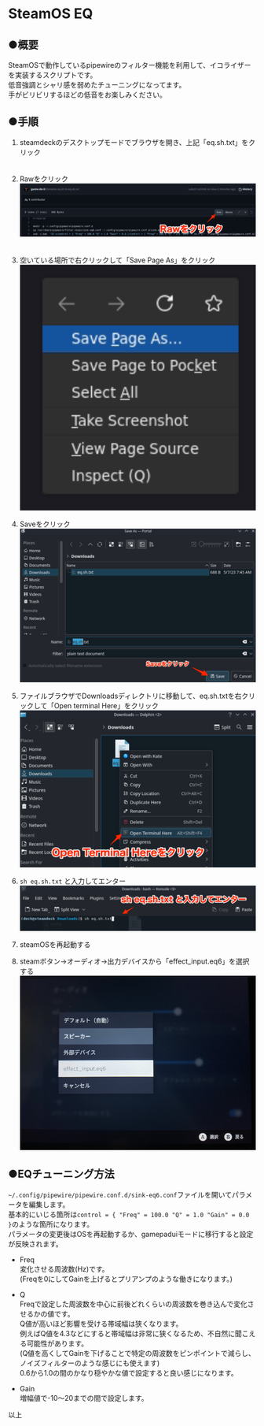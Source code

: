 # SteamOS EQ
## ●概要  
SteamOSで動作しているpipewireのフィルター機能を利用して、イコライザーを実装するスクリプトです。  
低音強調とシャリ感を弱めたチューニングになってます。  
手がビリビリするほどの低音をお楽しみください。  

## ●手順  
  
1. steamdeckのデスクトップモードでブラウザを開き、上記「eq.sh.txt」をクリック  
　　
2. Rawをクリック  
![s1-2](/asset/s1-2.png)  
　　
3. 空いている場所で右クリックして「Save Page As」をクリック  
![s2](/asset/s2.png)  
  
4. Saveをクリック  
![s3-2](/asset/s3-2.png)  
  
5. ファイルブラウザでDownloadsディレクトリに移動して、eq.sh.txtを右クリックして「Open terminal Here」をクリック  
![s4-2](/asset/s4-2.png)  
  
6. `sh eq.sh.txt` と入力してエンター
![s5-2](/asset/s5-2.png)  
  
7. steamOSを再起動する  
  
8. steamボタン→オーディオ→出力デバイスから「effect_input.eq6」を選択する  
![s6](/asset/s6.jpg)  
  
## ●EQチューニング方法
`~/.config/pipewire/pipewire.conf.d/sink-eq6.conf`ファイルを開いてパラメータを編集します。  
基本的にいじる箇所は`control = { "Freq" = 100.0 "Q" = 1.0 "Gain" = 0.0 }`のような箇所になります。  
パラメータの変更後はOSを再起動するか、gamepaduiモードに移行すると設定が反映されます。  
  
* Freq  
変化させる周波数(Hz)です。  
(Freqを0にしてGainを上げるとプリアンプのような働きになります。)  
  
* Q  
Freqで設定した周波数を中心に前後どれくらいの周波数を巻き込んで変化させるかの値です。  
Q値が高いほど影響を受ける帯域幅は狭くなります。  
例えばQ値を4.3などにすると帯域幅は非常に狭くなるため、不自然に聞こえる可能性があります。  
(Q値を高くしてGainを下げることで特定の周波数をピンポイントで減らし、ノイズフィルターのような感じにも使えます)  
0.6から1.0の間のかなり穏やかな値で設定すると良い感じになります。  
  
* Gain  
増幅値で-10〜20までの間で設定します。



以上
